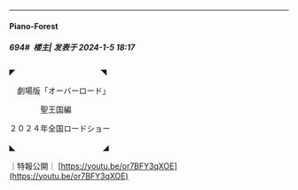 
*****

####  Piano-Forest  
##### 694#         楼主| 发表于 2024-1-5 18:17

◤　　　　　　　　　　　◥

　劇場版「オーバーロード」

　　　　聖王国編

 ２０２４年全国ロードショー

◣　　　　　　　　　　 　◢

｜特報公開｜
[https://youtu.be/or7BFY3qXOE](https://youtu.be/or7BFY3qXOE)

